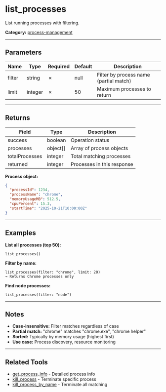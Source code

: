 ﻿# list_processes

List running processes with filtering.

**Category:** [process-management](INDEX.md)

---

## Parameters

| Name | Type | Required | Default | Description |
|------|------|----------|---------|-------------|
| filter | string | ✗ | null | Filter by process name (partial match) |
| limit | integer | ✗ | 50 | Maximum processes to return |

---

## Returns

| Field | Type | Description |
|-------|------|-------------|
| success | boolean | Operation status |
| processes | object[] | Array of process objects |
| totalProcesses | integer | Total matching processes |
| returned | integer | Processes in this response |

**Process object:**
```json
{
  "processId": 1234,
  "processName": "chrome",
  "memoryUsageMB": 512.5,
  "cpuPercent": 15.3,
  "startTime": "2025-10-21T10:00:00Z"
}
```

---

## Examples

**List all processes (top 50):**
```
list_processes()
```

**Filter by name:**
```
list_processes(filter: "chrome", limit: 20)
→ Returns Chrome processes only
```

**Find node processes:**
```
list_processes(filter: "node")
```

---

## Notes

- **Case-insensitive:** Filter matches regardless of case
- **Partial match:** "chrome" matches "chrome.exe", "chrome helper"
- **Sorted:** Typically by memory usage (highest first)
- **Use case:** Process discovery, resource monitoring

---

## Related Tools

- [get_process_info](get_process_info.md) - Detailed process info
- [kill_process](kill_process.md) - Terminate specific process
- [kill_process_by_name](kill_process_by_name.md) - Terminate all matching